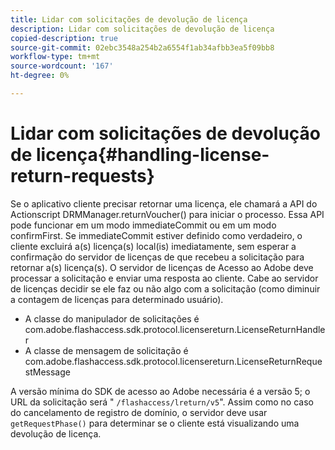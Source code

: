 ```yaml
---
title: Lidar com solicitações de devolução de licença
description: Lidar com solicitações de devolução de licença
copied-description: true
source-git-commit: 02ebc3548a254b2a6554f1ab34afbb3ea5f09bb8
workflow-type: tm+mt
source-wordcount: '167'
ht-degree: 0%

---
```


# Lidar com solicitações de devolução de licença{#handling-license-return-requests}

Se o aplicativo cliente precisar retornar uma licença, ele chamará a API do Actionscript DRMManager.returnVoucher() para iniciar o processo. Essa API pode funcionar em um modo immediateCommit ou em um modo confirmFirst. Se immediateCommit estiver definido como verdadeiro, o cliente excluirá a(s) licença(s) local(is) imediatamente, sem esperar a confirmação do servidor de licenças de que recebeu a solicitação para retornar a(s) licença(s). O servidor de licenças de Acesso ao Adobe deve processar a solicitação e enviar uma resposta ao cliente. Cabe ao servidor de licenças decidir se ele faz ou não algo com a solicitação (como diminuir a contagem de licenças para determinado usuário).

* A classe do manipulador de solicitações é com.adobe.flashaccess.sdk.protocol.licensereturn.LicenseReturnHandler
* A classe de mensagem de solicitação é com.adobe.flashaccess.sdk.protocol.licensereturn.LicenseReturnRequestMessage

A versão mínima do SDK de acesso ao Adobe necessária é a versão 5; o URL da solicitação será &quot; `/flashaccess/lreturn/v5`&quot;. Assim como no caso do cancelamento de registro de domínio, o servidor deve usar `getRequestPhase()` para determinar se o cliente está visualizando uma devolução de licença.
